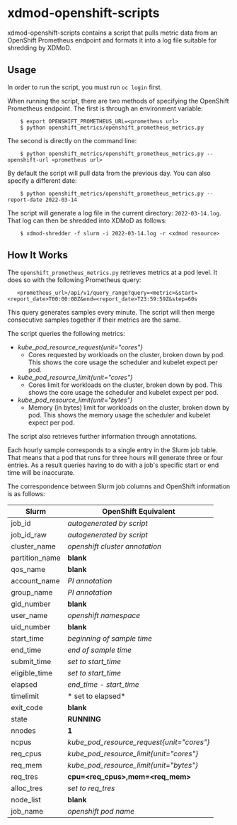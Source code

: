# xdmod-openshift-scripts

xdmod-openshift-scripts contains a script that pulls metric data from an OpenShift Prometheus
endpoint and formats it into a log file suitable for shredding by XDMoD.

## Usage

In order to run the script, you must run `oc login` first.

When running the script, there are two methods of specifying the OpenShift Prometheus
endpoint. The first is through an environment variable:

```
    $ export OPENSHIFT_PROMETHEUS_URL=<prometheus url>
    $ python openshift_metrics/openshift_prometheus_metrics.py 
```

The second is directly on the command line:

```
    $ python openshift_metrics/openshift_prometheus_metrics.py --openshift-url <prometheus url>
```

By default the script will pull data from the previous day. You can also specify a different
date:

```
    $ python openshift_metrics/openshift_prometheus_metrics.py --report-date 2022-03-14
```

The script will generate a log file in the current directory: `2022-03-14.log`. That log can
then be shredded into XDMoD as follows:

```
    $ xdmod-shredder -f slurm -i 2022-03-14.log -r <xdmod resource>
```

## How It Works

The `openshift_prometheus_metrics.py` retrieves metrics at a pod level. It does so with the
following Prometheus query:

```
   <prometheus_url>/api/v1/query_range?query=<metric>&start=<report_date>T00:00:00Z&end=<report_date>T23:59:59Z&step=60s
```

This query generates samples every minute. The script will then merge consecutive samples
together if their metrics are the same.

The script queries the following metrics:

* *kube_pod_resource_request{unit="cores"}*
   * Cores requested by workloads on the cluster, broken down by pod. This shows the core usage the scheduler and kubelet expect per pod.
* *kube_pod_resource_limit{unit="cores"}*
   * Cores limit for workloads on the cluster, broken down by pod. This shows the core usage the scheduler and kubelet expect per pod.
* *kube_pod_resource_limit{unit="bytes"}*
   * Memory (in bytes) limit for workloads on the cluster, broken down by pod. This shows the memory usage the scheduler and kubelet expect per pod.

The script also retrieves further information through annotations.

Each hourly sample corresponds to a single entry in the Slurm job table.
That means that a pod that runs for three hours will generate three or four
entries. As a result queries having to do with a job's specific start or end
time will be inaccurate.

The correspondence between Slurm job columns and OpenShift information is
as follows:


| Slurm          | OpenShift Equivalent                                     |
|----------------|----------------------------------------------------------|
| job_id         | *autogenerated by script*                                |
| job_id_raw     | *autogenerated by script*                                |
| cluster_name   | *openshift cluster annotation*                           |
| partition_name | **blank**                                                |
| qos_name       | **blank**                                                |
| account_name   | *PI annotation*                                          |
| group_name     | *PI annotation*                                          |
| gid_number     | **blank**                                                |
| user_name      | *openshift namespace*                                    |
| uid_number     | **blank**                                                |
| start_time     | *beginning of sample time*                               |
| end_time       | *end of sample time*                                     |
| submit_time    | *set to start_time*                                      |
| eligible_time  | *set to start_time*                                      |
| elapsed        | *end_time - start_time*                                  |
| timelimit      | * set to elapsed*                                        |
| exit_code      | **blank**                                                |
| state          | **RUNNING**                                              |
| nnodes         | **1**                                                    |
| ncpus          | *kube_pod_resource_request{unit="cores"}*                |
| req_cpus       | *kube_pod_resource_limit{unit="cores"}*                  |
| req_mem        | *kube_pod_resource_limit{unit="bytes"}*                  |
| req_tres       | **cpu=<req_cpus>,mem=<req_mem>**                         |
| alloc_tres     | *set to req_tres*                                        |
| node_list      | **blank**                                                |
| job_name       | *openshift pod name*                                     |

